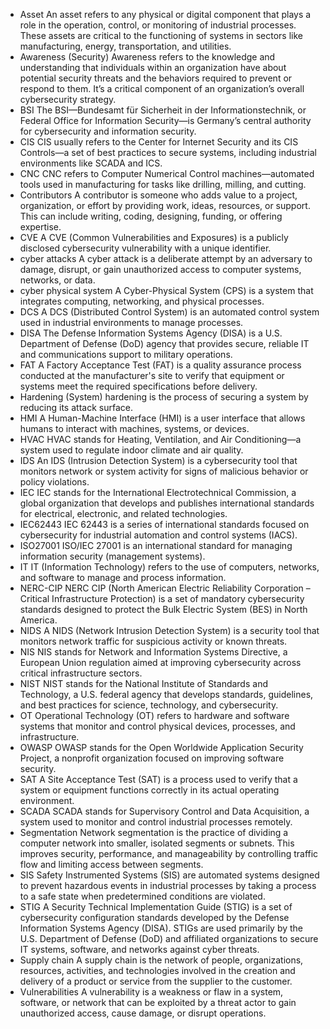 - Asset
An asset refers to any physical or digital component that plays a role in the operation, control, or monitoring of industrial processes. These assets are critical to the functioning of systems in sectors like manufacturing, energy, transportation, and utilities.
- Awareness
(Security) Awareness refers to the knowledge and understanding that individuals within an organization have about potential security threats and the behaviors required to prevent or respond to them. It’s a critical component of an organization’s overall cybersecurity strategy.
- BSI
The BSI—Bundesamt für Sicherheit in der Informationstechnik, or Federal Office for Information Security—is Germany’s central authority for cybersecurity and information security.
- CIS
CIS usually refers to the Center for Internet Security and its CIS Controls—a set of best practices to secure systems, including industrial environments like SCADA and ICS.
- CNC
CNC refers to Computer Numerical Control machines—automated tools used in manufacturing for tasks like drilling, milling, and cutting.
- Contributors
A contributor is someone who adds value to a project, organization, or effort by providing work, ideas, resources, or support. This can include writing, coding, designing, funding, or offering expertise.
- CVE
A CVE (Common Vulnerabilities and Exposures) is a publicly disclosed cybersecurity vulnerability with a unique identifier.
- cyber attacks
A cyber attack is a deliberate attempt by an adversary to damage, disrupt, or gain unauthorized access to computer systems, networks, or data.
- cyber physical system
A Cyber-Physical System (CPS) is a system that integrates computing, networking, and physical processes.
- DCS
A DCS (Distributed Control System) is an automated control system used in industrial environments to manage processes.
- DISA
The Defense Information Systems Agency (DISA) is a U.S. Department of Defense (DoD) agency that provides secure, reliable IT and communications support to military operations.
- FAT
A Factory Acceptance Test (FAT) is a quality assurance process conducted at the manufacturer's site to verify that equipment or systems meet the required specifications before delivery.
- Hardening
(System) hardening is the process of securing a system by reducing its attack surface.
- HMI
A Human-Machine Interface (HMI) is a user interface that allows humans to interact with machines, systems, or devices.
- HVAC
HVAC stands for Heating, Ventilation, and Air Conditioning—a system used to regulate indoor climate and air quality.
- IDS
An IDS (Intrusion Detection System) is a cybersecurity tool that monitors network or system activity for signs of malicious behavior or policy violations.
- IEC
IEC stands for the International Electrotechnical Commission, a global organization that develops and publishes international standards for electrical, electronic, and related technologies.
- IEC62443
IEC 62443 is a series of international standards focused on cybersecurity for industrial automation and control systems (IACS).
- ISO27001
ISO/IEC 27001 is an international standard for managing information security (management systems).
- IT
IT (Information Technology) refers to the use of computers, networks, and software to manage and process information.
- NERC-CIP
NERC CIP (North American Electric Reliability Corporation – Critical Infrastructure Protection) is a set of mandatory cybersecurity standards designed to protect the Bulk Electric System (BES) in North America.
- NIDS
A NIDS (Network Intrusion Detection System) is a security tool that monitors network traffic for suspicious activity or known threats.
- NIS
NIS stands for Network and Information Systems Directive, a European Union regulation aimed at improving cybersecurity across critical infrastructure sectors.
- NIST
NIST stands for the National Institute of Standards and Technology, a U.S. federal agency that develops standards, guidelines, and best practices for science, technology, and cybersecurity.
- OT
Operational Technology (OT) refers to hardware and software systems that monitor and control physical devices, processes, and infrastructure.
- OWASP
OWASP stands for the Open Worldwide Application Security Project, a nonprofit organization focused on improving software security.
- SAT
A Site Acceptance Test (SAT) is a process used to verify that a system or equipment functions correctly in its actual operating environment.
- SCADA
SCADA stands for Supervisory Control and Data Acquisition, a system used to monitor and control industrial processes remotely.
- Segmentation
Network segmentation is the practice of dividing a computer network into smaller, isolated segments or subnets. This improves security, performance, and manageability by controlling traffic flow and limiting access between segments.
- SIS
Safety Instrumented Systems (SIS) are automated systems designed to prevent hazardous events in industrial processes by taking a process to a safe state when predetermined conditions are violated.
- STIG
A Security Technical Implementation Guide (STIG) is a set of cybersecurity configuration standards developed by the Defense Information Systems Agency (DISA). STIGs are used primarily by the U.S. Department of Defense (DoD) and affiliated organizations to secure IT systems, software, and networks against cyber threats.
- Supply chain
A supply chain is the network of people, organizations, resources, activities, and technologies involved in the creation and delivery of a product or service from the supplier to the customer.
- Vulnerabilities
A vulnerability is a weakness or flaw in a system, software, or network that can be exploited by a threat actor to gain unauthorized access, cause damage, or disrupt operations.
